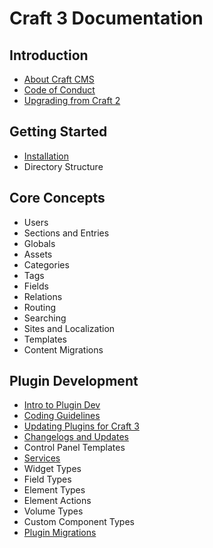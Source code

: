 Craft 3 Documentation
=====================

## Introduction

- [About Craft CMS](introduction.md)
- [Code of Conduct](coc.md)
- [Upgrading from Craft 2](upgrade.md)

## Getting Started

- [Installation](installation.md)
- Directory Structure

## Core Concepts

- Users
- Sections and Entries
- Globals
- Assets
- Categories
- Tags
- Fields
- Relations
- Routing
- Searching
- Sites and Localization
- Templates
- Content Migrations

## Plugin Development

- [Intro to Plugin Dev](plugin-intro.md)
- [Coding Guidelines](coding-guidelines.md)
- [Updating Plugins for Craft 3](updating-plugins.md)
- [Changelogs and Updates](changelogs-and-updates.md)
- Control Panel Templates
- [Services](services.md)
- Widget Types
- Field Types
- Element Types
- Element Actions
- Volume Types
- Custom Component Types
- [Plugin Migrations](plugin-migrations.md)
